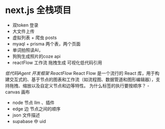 # next.js 全栈项目
- 双token 登录
- 大文件上传
- 虚拟列表 + 爬虫 posts
- myaql + prisma
  两个表，两个页面
- 单词拍照读AI，
- 狗狗生成照片的coze api
- reactFlow
  工作流 拖拽生成 可视化低代码引用

*低代码Agent 开发框架 ReactFlow*
React Flow 是一个流行的 React 库，用于构建交互式的、基于节点的图表和工作流（如流程图、数据管道和图形编辑器），支持拖拽、缩放以及自定义节点和边等特性。
为什么标签的执行要按顺序？
-canvas 画布
- node 节点 llm 、插件
- edge 边 节点之间的顺序
- json 文件描述
- supabase 中 uid